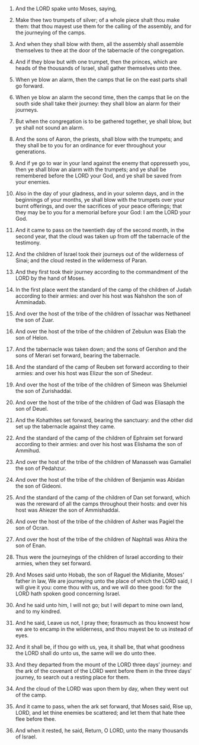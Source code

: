 1. And the LORD spake unto Moses, saying,

2. Make thee two
trumpets of silver; of a whole piece shalt thou make them: that thou
mayest use them for the calling of the assembly, and for the
journeying of the camps.

3. And when they shall blow with them, all the assembly shall
assemble themselves to thee at the door of the tabernacle of the
congregation.

4. And if they blow but with one trumpet, then the princes, which
are heads of the thousands of Israel, shall gather themselves unto
thee.

5. When ye blow an alarm, then the camps that lie on the east parts
shall go forward.

6. When ye blow an alarm the second time, then the camps that lie on
the south side shall take their journey: they shall blow an alarm for
their journeys.

7. But when the congregation is to be gathered together, ye shall
blow, but ye shall not sound an alarm.

8. And the sons of Aaron, the priests, shall blow with the trumpets;
and they shall be to you for an ordinance for ever throughout your
generations.

9. And if ye go to war in your land against the enemy that
oppresseth you, then ye shall blow an alarm with the trumpets; and ye
shall be remembered before the LORD your God, and ye shall be saved
from your enemies.

10. Also in the day of your gladness, and in your solemn days, and
in the beginnings of your months, ye shall blow with the trumpets over
your burnt offerings, and over the sacrifices of your peace offerings;
that they may be to you for a memorial before your God: I am the LORD
your God.

11. And it came to pass on the twentieth day of the second month, in
the second year, that the cloud was taken up from off the tabernacle
of the testimony.

12. And the children of Israel took their journeys out of the
wilderness of Sinai; and the cloud rested in the wilderness of Paran.

13. And they first took their journey according to the commandment
of the LORD by the hand of Moses.

14. In the first place went the standard of the camp of the children
of Judah according to their armies: and over his host was Nahshon the
son of Amminadab.

15. And over the host of the tribe of the children of Issachar was
Nethaneel the son of Zuar.

16. And over the host of the tribe of the children of Zebulun was
Eliab the son of Helon.

17. And the tabernacle was taken down; and the sons of Gershon and
the sons of Merari set forward, bearing the tabernacle.

18. And the standard of the camp of Reuben set forward according to
their armies: and over his host was Elizur the son of Shedeur.

19. And over the host of the tribe of the children of Simeon was
Shelumiel the son of Zurishaddai.

20. And over the host of the tribe of the children of Gad was
Eliasaph the son of Deuel.

21. And the Kohathites set forward, bearing the sanctuary: and the
other did set up the tabernacle against they came.

22. And the standard of the camp of the children of Ephraim set
forward according to their armies: and over his host was Elishama the
son of Ammihud.

23. And over the host of the tribe of the children of Manasseh was
Gamaliel the son of Pedahzur.

24. And over the host of the tribe of the children of Benjamin was
Abidan the son of Gideoni.

25. And the standard of the camp of the children of Dan set forward,
which was the rereward of all the camps throughout their hosts: and
over his host was Ahiezer the son of Ammishaddai.

26. And over the host of the tribe of the children of Asher was
Pagiel the son of Ocran.

27. And over the host of the tribe of the children of Naphtali was
Ahira the son of Enan.

28. Thus were the journeyings of the children of Israel according to
their armies, when they set forward.

29. And Moses said unto Hobab, the son of Raguel the Midianite,
Moses’ father in law, We are journeying unto the place of which the
LORD said, I will give it you: come thou with us, and we will do thee
good: for the LORD hath spoken good concerning Israel.

30. And he said unto him, I will not go; but I will depart to mine
own land, and to my kindred.

31. And he said, Leave us not, I pray thee; forasmuch as thou
knowest how we are to encamp in the wilderness, and thou mayest be to
us instead of eyes.

32. And it shall be, if thou go with us, yea, it shall be, that what
goodness the LORD shall do unto us, the same will we do unto thee.

33. And they departed from the mount of the LORD three days’
journey: and the ark of the covenant of the LORD went before them in
the three days’ journey, to search out a resting place for them.

34. And the cloud of the LORD was upon them by day, when they went
out of the camp.

35. And it came to pass, when the ark set forward, that Moses said,
Rise up, LORD, and let thine enemies be scattered; and let them that
hate thee flee before thee.

36. And when it rested, he said, Return, O LORD, unto the many
thousands of Israel.